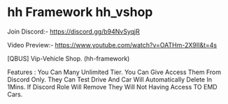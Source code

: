 # hh Framework hh_vshop

Join Discord:- https://discord.gg/b94NvSyqjR

Video Preview:- https://www.youtube.com/watch?v=OATHm-2X9II&t=4s

[QBUS] Vip-Vehicle Shop. (hh-framework)

Features :
You Can Many Unlimited Tier.
You Can Give Access Them From Discord Only.
They Can Test Drive And Car Will Automatically Delete In 1Mins.
If Discord Role Will Remove They Will Not Having Access TO EMD Cars.


